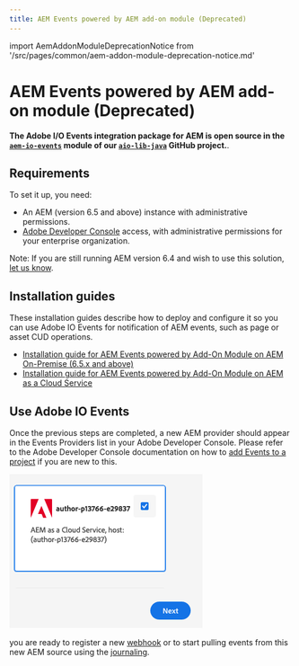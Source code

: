 ```yaml
---
title: AEM Events powered by AEM add-on module (Deprecated)
---
```


import AemAddonModuleDeprecationNotice from '/src/pages/common/aem-addon-module-deprecation-notice.md'

# AEM Events powered by AEM add-on module (Deprecated)

<AemAddonModuleDeprecationNotice />

**The Adobe I/O Events integration package for AEM is open source in the [`aem-io-events`](https://github.com/adobe/aio-lib-java/tree/main/aem/aio_aem_events) module of our [`aio-lib-java`](https://github.com/adobe/aio-lib-java) GitHub project.**.

## Requirements

To set it up, you need:

* An AEM (version 6.5 and above) instance with administrative permissions.
* [Adobe Developer Console](/console) access, with administrative permissions for your enterprise organization.

Note: If you are still running AEM version 6.4 and wish to use this solution, [let us know](https://github.com/adobe/aio-lib-java/issues/104).

## Installation guides

These installation guides describe how to deploy and configure it so you can use Adobe IO Events for notification of AEM events, such as page or asset CUD operations.

* [Installation guide for AEM Events powered by Add-On Module on AEM On-Premise (6.5.x and above)](aem_on_premise_install.md)
* [Installation guide for AEM Events powered by Add-On Module on AEM as a Cloud Service](aem_skyline_install.md)

## Use Adobe IO Events

Once the previous steps are completed, a new AEM provider should appear in the Events Providers list in your Adobe Developer Console.
Please refer to the Adobe Developer Console documentation on how to [add Events to a project](/developer-console/docs/guides/services/services-add-event/) if you are new to this.

![Adobe Developer Console showing an AEM Events Provider](../../../img/add_skyline_event_provider.png "Adobe Developer Console showing an AEM Events Provider")

you are ready to register a new [webhook](/src/pages/guides/index.md)
or to start pulling events from this new AEM source using the [journaling](/src/pages/guides/journaling_intro.md).
